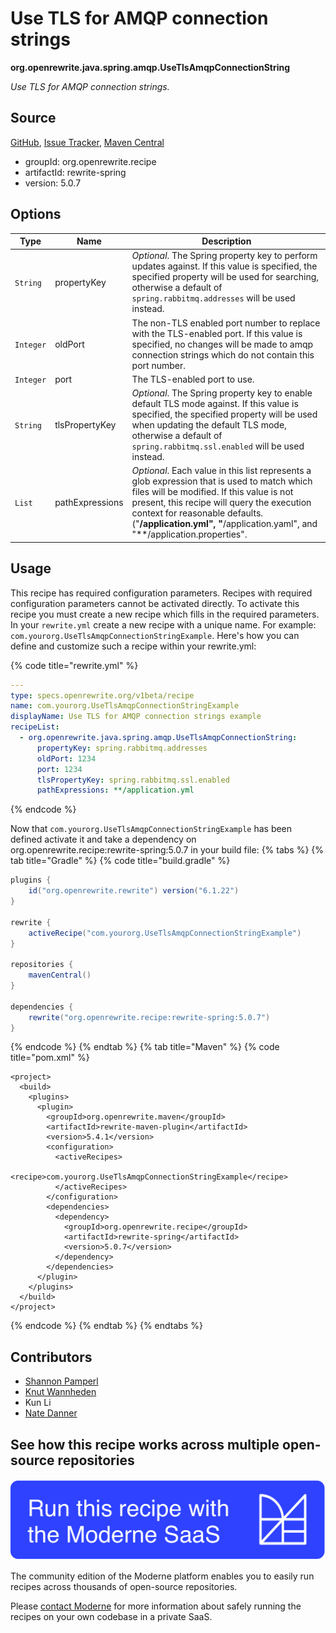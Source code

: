 # Use TLS for AMQP connection strings

**org.openrewrite.java.spring.amqp.UseTlsAmqpConnectionString**

_Use TLS for AMQP connection strings._

## Source

[GitHub](https://github.com/openrewrite/rewrite-spring/blob/main/src/main/java/org/openrewrite/java/spring/amqp/UseTlsAmqpConnectionString.java), [Issue Tracker](https://github.com/openrewrite/rewrite-spring/issues), [Maven Central](https://central.sonatype.com/artifact/org.openrewrite.recipe/rewrite-spring/5.0.7/jar)

* groupId: org.openrewrite.recipe
* artifactId: rewrite-spring
* version: 5.0.7

## Options

| Type | Name | Description |
| -- | -- | -- |
| `String` | propertyKey | *Optional*. The Spring property key to perform updates against. If this value is specified, the specified property will be used for searching, otherwise a default of `spring.rabbitmq.addresses` will be used instead. |
| `Integer` | oldPort | The non-TLS enabled port number to replace with the TLS-enabled port. If this value is specified, no changes will be made to amqp connection strings which do not contain this port number.  |
| `Integer` | port | The TLS-enabled port to use. |
| `String` | tlsPropertyKey | *Optional*. The Spring property key to enable default TLS mode against. If this value is specified, the specified property will be used when updating the default TLS mode, otherwise a default of `spring.rabbitmq.ssl.enabled` will be used instead. |
| `List` | pathExpressions | *Optional*. Each value in this list represents a glob expression that is used to match which files will be modified. If this value is not present, this recipe will query the execution context for reasonable defaults. ("**/application.yml", "**/application.yaml", and "**/application.properties". |


## Usage

This recipe has required configuration parameters. Recipes with required configuration parameters cannot be activated directly. To activate this recipe you must create a new recipe which fills in the required parameters. In your `rewrite.yml` create a new recipe with a unique name. For example: `com.yourorg.UseTlsAmqpConnectionStringExample`.
Here's how you can define and customize such a recipe within your rewrite.yml:

{% code title="rewrite.yml" %}
```yaml
---
type: specs.openrewrite.org/v1beta/recipe
name: com.yourorg.UseTlsAmqpConnectionStringExample
displayName: Use TLS for AMQP connection strings example
recipeList:
  - org.openrewrite.java.spring.amqp.UseTlsAmqpConnectionString:
      propertyKey: spring.rabbitmq.addresses
      oldPort: 1234
      port: 1234
      tlsPropertyKey: spring.rabbitmq.ssl.enabled
      pathExpressions: **/application.yml
```
{% endcode %}

Now that `com.yourorg.UseTlsAmqpConnectionStringExample` has been defined activate it and take a dependency on org.openrewrite.recipe:rewrite-spring:5.0.7 in your build file:
{% tabs %}
{% tab title="Gradle" %}
{% code title="build.gradle" %}
```groovy
plugins {
    id("org.openrewrite.rewrite") version("6.1.22")
}

rewrite {
    activeRecipe("com.yourorg.UseTlsAmqpConnectionStringExample")
}

repositories {
    mavenCentral()
}

dependencies {
    rewrite("org.openrewrite.recipe:rewrite-spring:5.0.7")
}
```
{% endcode %}
{% endtab %}
{% tab title="Maven" %}
{% code title="pom.xml" %}
```markup
<project>
  <build>
    <plugins>
      <plugin>
        <groupId>org.openrewrite.maven</groupId>
        <artifactId>rewrite-maven-plugin</artifactId>
        <version>5.4.1</version>
        <configuration>
          <activeRecipes>
            <recipe>com.yourorg.UseTlsAmqpConnectionStringExample</recipe>
          </activeRecipes>
        </configuration>
        <dependencies>
          <dependency>
            <groupId>org.openrewrite.recipe</groupId>
            <artifactId>rewrite-spring</artifactId>
            <version>5.0.7</version>
          </dependency>
        </dependencies>
      </plugin>
    </plugins>
  </build>
</project>
```
{% endcode %}
{% endtab %}
{% endtabs %}

## Contributors
* [Shannon Pamperl](mailto:shanman190@gmail.com)
* [Knut Wannheden](mailto:knut@moderne.io)
* Kun Li
* [Nate Danner](mailto:nate@moderne.io)


## See how this recipe works across multiple open-source repositories

[![Moderne Link Image](/.gitbook/assets/ModerneRecipeButton.png)](https://app.moderne.io/recipes/org.openrewrite.java.spring.amqp.UseTlsAmqpConnectionString)

The community edition of the Moderne platform enables you to easily run recipes across thousands of open-source repositories.

Please [contact Moderne](https://moderne.io/product) for more information about safely running the recipes on your own codebase in a private SaaS.
